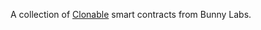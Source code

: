 A collection of [Clonable](https://github.com/bunny-labs/bunny-libs/tree/main/src/Clonable) smart contracts from Bunny Labs.

